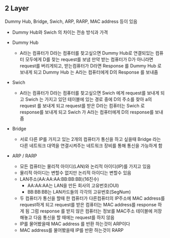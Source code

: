 ## 2 Layer
Dummy Hub, Bridge, Swich, ARP, RARP, MAC address 등이 있음

* Dummy Hub와 Swich 의 차이는 전송 방식과 가격

* Dummy Hub
    * A라는 컴퓨터가 D라는 컴퓨터를 찾고싶으면 Dummy Hub로 연결되있는
    컴퓨터 모두에게 D를 찾는 request를 보냄 만약 받는 컴퓨터가 D가 아니라면
    request를 버리게되고, 받는컴퓨터가  D라면 Response 를 Dummy Hub 로 보내게 되고 Dummy Hub 는 A라는 컴퓨터에게 D의 Response 를 보내줌
* Swich
    * A라는 컴퓨터가 D라는 컴퓨터를 찾고싶으면 Swich 에게 request를 보내게 되고
    Swich 는 가지고 있던 테이블에 있는 경로 중에 D의 주소를 찾아 a의 request 를 보내게 되고 request를 받은 D라는 컴퓨터는 Swich 로 response를 보내게 되고 Swich 가 A라는 컴퓨터에게 D의 response를 보내줌

* Bridge
    * 서로 다른 IP를 가지고 있는 2개의 컴퓨터가 통신을 하고 싶을때 Bridge 라는 다른 네트워크 대역을 연결시켜주는 네트워크 장비를 통해 통신을 가능하게 함

* ARP / RARP
    * 모든 컴퓨터는 물리적 아이디(LAN)와 논리적 아이디(IP)를 가지고 있음
    * 물리적 아이디는 변할수 없지만 논리적 아이디는 변할수 있음
    * LAN주소(AA:AA:AA:BB:BB:BB)(16진수)
        * AA:AA:AA는 LAN을 만든 회사의 고유번호(OUI)
        * BB:BB:BB는 LAN카드들의 각각의 고유번호(SegNum)
    * 두 컴퓨터가 통신을 할때 한 컴퓨터가 다른컴퓨터의 IP주소에 MAC address를 request하게 되고 request를 받은 컴퓨터는 MAC address를 response 하게 됨 그럼 response 를 받지 않은 컴퓨터는 정보를 MAC주소 테이블에 저장해놓고 다음 통신을 할 때에는 request를 하지 않음
    * IP를 물어봤을때 MAC address 를 반환 하는것이 ARP이다
    * MAC address를 물어봤을때 IP를 반환 하는것이 RARP